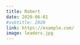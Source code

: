 ```yaml
---
title: Robert
date: 2020-06-01
#subtitle: 2020
link: https://example.com/
image: leaders.jpg
---
```

